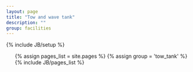 ```yaml
---
layout: page
title: "Tow and wave tank"
description: ""
group: facilities
---
```

{% include JB/setup %}

<ul class="nav">
  {% assign pages_list = site.pages %}
  {% assign group = 'tow_tank' %}
  {% include JB/pages_list %}
</ul>

